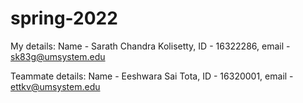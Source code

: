 # spring-2022
My details:
Name - Sarath Chandra Kolisetty,
ID - 16322286,
email - sk83g@umsystem.edu

Teammate details:
Name - Eeshwara Sai Tota,
ID - 16320001,
email - ettkv@umsystem.edu

